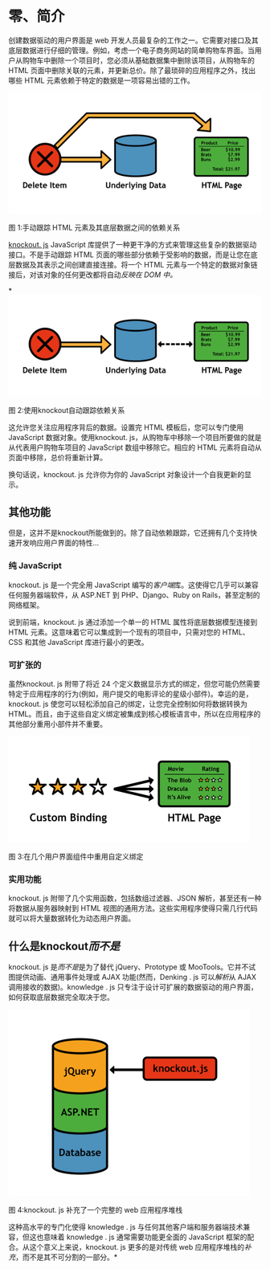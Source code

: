 # 零、简介

创建数据驱动的用户界面是 web 开发人员最复杂的工作之一。它需要对接口及其底层数据进行仔细的管理。例如，考虑一个电子商务网站的简单购物车界面。当用户从购物车中删除一个项目时，您必须从基础数据集中删除该项目，从购物车的 HTML 页面中删除关联的元素，并更新总价。除了最琐碎的应用程序之外，找出哪些 HTML 元素依赖于特定的数据是一项容易出错的工作。

![](img/image001.png)

图 1:手动跟踪 HTML 元素及其底层数据之间的依赖关系

[knockout. js](http://knockoutjs.com/) JavaScript 库提供了一种更干净的方式来管理这些复杂的数据驱动接口。不是手动跟踪 HTML 页面的哪些部分依赖于受影响的数据，而是让您在底层数据及其表示之间创建直接连接。将一个 HTML 元素与一个特定的数据对象链接后，对该对象的任何更改都将自动*反映在 DOM 中。*

 *![](img/image002.png)

图 2:使用knockout自动跟踪依赖关系

这允许您关注应用程序背后的数据。设置完 HTML 模板后，您可以专门使用 JavaScript 数据对象。使用knockout. js，从购物车中移除一个项目所要做的就是从代表用户购物车项目的 JavaScript 数组中移除它。相应的 HTML 元素将自动从页面中移除，总价将重新计算。

换句话说，knockout. js 允许你为你的 JavaScript 对象设计一个自我更新的显示。

## 其他功能

但是，这并不是knockout所能做到的。除了自动依赖跟踪，它还拥有几个支持快速开发响应用户界面的特性…

### 纯 JavaScript

knockout. js 是一个完全用 JavaScript 编写的*客户端*库。这使得它几乎可以兼容任何服务器端软件，从 ASP.NET 到 PHP、Django、Ruby on Rails，甚至定制的网络框架。

说到前端，knockout. js 通过添加一个单一的 HTML 属性将底层数据模型连接到 HTML 元素。这意味着它可以集成到一个现有的项目中，只需对您的 HTML、CSS 和其他 JavaScript 库进行最小的更改。

### 可扩张的

虽然knockout. js 附带了将近 24 个定义数据显示方式的绑定，但您可能仍然需要特定于应用程序的行为(例如，用户提交的电影评论的星级小部件)。幸运的是，knockout. js 使您可以轻松添加自己的绑定，让您完全控制如何将数据转换为 HTML。而且，由于这些自定义绑定被集成到核心模板语言中，所以在应用程序的其他部分重用小部件并不重要。

![](img/image003.png)

图 3:在几个用户界面组件中重用自定义绑定

### 实用功能

knockout. js 附带了几个实用函数，包括数组过滤器、JSON 解析，甚至还有一种将数据从服务器映射到 HTML 视图的通用方法。这些实用程序使得只需几行代码就可以将大量数据转化为动态用户界面。

## 什么是knockout*而不是*

knockout. js 是*而不是*是为了替代 jQuery、Prototype 或 MooTools。它并不试图提供动画、通用事件处理或 AJAX 功能(然而，Denking . js 可以*解析*从 AJAX 调用接收的数据)。knowledge . js 只专注于设计可扩展的数据驱动的用户界面，如何获取底层数据完全取决于您。

![](img/image004.png)

图 4:knockout. js 补充了一个完整的 web 应用程序堆栈

这种高水平的专门化使得 knowledge . js 与任何其他客户端和服务器端技术兼容，但这也意味着 knowledge . js 通常需要功能更全面的 JavaScript 框架的配合。从这个意义上来说，knockout. js 更多的是对传统 web 应用程序堆栈的*补充*，而不是其不可分割的一部分。*